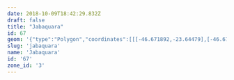 ```yaml
---
date: 2018-10-09T18:42:29.832Z
draft: false
title: "Jabaquara"
id: 67
geom: '{"type":"Polygon","coordinates":[[[-46.671892,-23.64479],[-46.671884,-23.644922],[-46.670648,-23.647168],[-46.670409,-23.64798],[-46.670164,-23.648453],[-46.669969,-23.649139],[-46.670011,-23.649373],[-46.669673,-23.650445],[-46.669557,-23.650544],[-46.669487,-23.650527],[-46.669391,-23.650683],[-46.669241,-23.651751],[-46.66893,-23.652694],[-46.668761,-23.653023],[-46.668228,-23.653666],[-46.667196,-23.65443],[-46.666332,-23.655501],[-46.663453,-23.65851],[-46.663139,-23.659186],[-46.663052,-23.659549],[-46.663053,-23.660281],[-46.662836,-23.660969],[-46.661132,-23.663229],[-46.660649,-23.663731],[-46.660194,-23.664093],[-46.659608,-23.664389],[-46.659395,-23.66397],[-46.659309,-23.663065],[-46.658277,-23.663177],[-46.656097,-23.664297],[-46.654671,-23.664945],[-46.653389,-23.666106],[-46.652024,-23.666712],[-46.651698,-23.667096],[-46.651247,-23.667495],[-46.650752,-23.667595],[-46.650194,-23.66754],[-46.649435,-23.667877],[-46.649143,-23.667559],[-46.648929,-23.667464],[-46.648672,-23.667484],[-46.648226,-23.667696],[-46.645698,-23.669257],[-46.645119,-23.670118],[-46.644255,-23.671589],[-46.643394,-23.670953],[-46.642827,-23.671627],[-46.642575,-23.671769],[-46.642339,-23.671776],[-46.641391,-23.671413],[-46.637985,-23.672331],[-46.636599,-23.672885],[-46.635421,-23.673533],[-46.634724,-23.674524],[-46.633731,-23.675161],[-46.633363,-23.674955],[-46.632689,-23.674439],[-46.632584,-23.674248],[-46.632694,-23.673902],[-46.632611,-23.673742],[-46.632194,-23.673599],[-46.631744,-23.673713],[-46.631569,-23.673704],[-46.631113,-23.673207],[-46.630655,-23.672907],[-46.630415,-23.672434],[-46.630547,-23.672334],[-46.631055,-23.671543],[-46.631677,-23.670215],[-46.632175,-23.668444],[-46.632348,-23.667339],[-46.631934,-23.667089],[-46.631688,-23.666833],[-46.631441,-23.666439],[-46.630857,-23.665913],[-46.629739,-23.665454],[-46.629662,-23.665205],[-46.629933,-23.664484],[-46.630344,-23.66403],[-46.631021,-23.662793],[-46.631588,-23.662009],[-46.632257,-23.661228],[-46.632498,-23.661008],[-46.632684,-23.660929],[-46.632827,-23.660077],[-46.633036,-23.659919],[-46.633295,-23.660001],[-46.633837,-23.654857],[-46.633882,-23.653767],[-46.633804,-23.652909],[-46.631389,-23.653553],[-46.63109,-23.653486],[-46.630926,-23.653187],[-46.630811,-23.652699],[-46.630689,-23.65122],[-46.63056,-23.651049],[-46.630467,-23.650425],[-46.6304,-23.649149],[-46.628791,-23.649162],[-46.628475,-23.649396],[-46.62832,-23.649432],[-46.62657,-23.649499],[-46.626606,-23.649617],[-46.626286,-23.649681],[-46.626297,-23.649823],[-46.62574,-23.649957],[-46.625551,-23.649657],[-46.62553,-23.649247],[-46.625097,-23.648555],[-46.624716,-23.648655],[-46.62472,-23.647435],[-46.625015,-23.646784],[-46.626144,-23.645271],[-46.62626,-23.644564],[-46.626785,-23.643294],[-46.626871,-23.642359],[-46.627462,-23.641056],[-46.627467,-23.639171],[-46.627398,-23.638447],[-46.628308,-23.638855],[-46.629203,-23.638669],[-46.629443,-23.638555],[-46.629857,-23.638582],[-46.63022,-23.638792],[-46.629644,-23.629335],[-46.633172,-23.629816],[-46.634296,-23.629891],[-46.63528,-23.629887],[-46.640238,-23.62937],[-46.641545,-23.629438],[-46.642069,-23.62959],[-46.64264,-23.629856],[-46.64311,-23.630177],[-46.643273,-23.630406],[-46.644108,-23.630868],[-46.644778,-23.630968],[-46.645378,-23.630818],[-46.646436,-23.631934],[-46.646645,-23.631838],[-46.646983,-23.630966],[-46.647601,-23.630199],[-46.647566,-23.63046],[-46.649953,-23.631837],[-46.65013,-23.633383],[-46.649369,-23.634451],[-46.649677,-23.634651],[-46.649095,-23.635647],[-46.649899,-23.635799],[-46.65027,-23.635939],[-46.650212,-23.636598],[-46.650101,-23.63671],[-46.651147,-23.638847],[-46.651753,-23.639629],[-46.652449,-23.639699],[-46.653134,-23.639869],[-46.654509,-23.640693],[-46.656244,-23.640765],[-46.656524,-23.640846],[-46.656872,-23.641082],[-46.658548,-23.642759],[-46.658744,-23.642827],[-46.659707,-23.641408],[-46.660023,-23.640826],[-46.660203,-23.639674],[-46.660904,-23.638986],[-46.662384,-23.638168],[-46.664434,-23.640342],[-46.666225,-23.641819],[-46.666252,-23.641949],[-46.667786,-23.642362],[-46.667857,-23.642453],[-46.667716,-23.643007],[-46.669977,-23.643505],[-46.670777,-23.644072],[-46.671052,-23.644602],[-46.671892,-23.64479]]]}'
slug: 'jabaquara'
name: 'Jabaquara'
id: '67'
zone_id: '3'
---
```

		